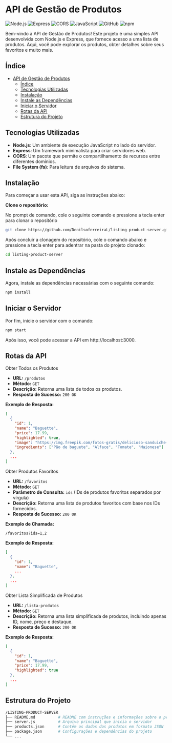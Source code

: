 # API de Gestão de Produtos 

![Node.js](https://img.shields.io/badge/Node.js-339933?style=flat&logo=nodedotjs&logoColor=white) 
![Express](https://img.shields.io/badge/Express-404D59?style=flat&logo=express&logoColor=white)
![CORS](https://img.shields.io/badge/CORS-enabled-brightgreen)
![JavaScript](https://img.shields.io/badge/JavaScript-F7DF1E?style=flat&logo=javascript&logoColor=black)
![GitHub](https://img.shields.io/badge/GitHub-181717?style=flat&logo=github&logoColor=white)
![npm](https://img.shields.io/badge/npm-v7.20.3-red)

Bem-vindo à API de Gestão de Produtos! Este projeto é uma simples API desenvolvida com Node.js e Express, que fornece acesso a uma lista de produtos. Aqui, você pode explorar os produtos, obter detalhes sobre seus favoritos e muito mais.

## Índice

- [API de Gestão de Produtos](#api-de-gestão-de-produtos)
  - [Índice](#índice)
  - [Tecnologias Utilizadas](#tecnologias-utilizadas)
  - [Instalação](#instalação)
  - [Instale as Dependências](#instale-as-dependências)
  - [Iniciar o Servidor](#iniciar-o-servidor)
  - [Rotas da API](#rotas-da-api)
  - [Estrutura do Projeto](#estrutura-do-projeto)


## Tecnologias Utilizadas

- **Node.js**: Um ambiente de execução JavaScript no lado do servidor.
- **Express**: Um framework minimalista para criar servidores web.
- **CORS**: Um pacote que permite o compartilhamento de recursos entre diferentes domínios.
- **File System (fs)**: Para leitura de arquivos do sistema.

## Instalação

Para começar a usar esta API, siga as instruções abaixo:

   **Clone o repositório:**
  
  No prompt de comando, cole o seguinte comando e pressione a tecla enter para clonar o repositório 
   ```bash
   git clone https://github.com/DenilsoferreiraL/listing-product-server.git
   ```
   Após concluir a clonagem do repositório, cole o comando abaixo e pressione a tecla enter para adentrar na pasta do projeto clonado:
   ```bash
   cd listing-product-server
   ```

## Instale as Dependências

Agora, instale as dependências necessárias com o seguinte comando:

```bash
npm install
```

## Iniciar o Servidor

Por fim, inicie o servidor com o comando:

```bash
npm start
```
Após isso, você pode acessar a API em http://localhost:3000.

## Rotas da API

 Obter Todos os Produtos

- **URL:** `/produtos`
- **Método:** `GET`
- **Descrição:** Retorna uma lista de todos os produtos.
- **Resposta de Sucesso:** `200 OK`

**Exemplo de Resposta:**

```json
[
  {
    "id": 1,
    "name": "Baguette",
    "price": 17.99,
    "highlighted": true,
    "image": "https://img.freepik.com/fotos-gratis/delicioso-sanduiche-com-alface_144627-33579.jpg?t=st=1728690249~exp=1728693849~hmac=dca2ed2e496a9a1746bde383e704bce93f2698a3df5231d1893831394d6390b4&w=1380",
    "ingredients": ["Pão de baguete", "Alface", "Tomate", "Maionese"]
  },
  ...
]
```

 Obter Produtos Favoritos

- **URL:** `/favoritos`
- **Método:** `GET`
- **Parâmetro de Consulta:** `ids` (IDs de produtos favoritos separados por vírgula)
- **Descrição:** Retorna uma lista de produtos favoritos com base nos IDs fornecidos.
- **Resposta de Sucesso:** `200 OK`

**Exemplo de Chamada:**

```
/favoritos?ids=1,2
```

**Exemplo de Resposta:**

```json
[
  {
    "id": 1,
    "name": "Baguette",
    ...
  },
  ...
]
```

Obter Lista Simplificada de Produtos

- **URL:** `/lista-produtos`
- **Método:** `GET`
- **Descrição:** Retorna uma lista simplificada de produtos, incluindo apenas ID, nome, preço e destaque.
- **Resposta de Sucesso:** `200 OK`

**Exemplo de Resposta:**

```json
[
  {
    "id": 1,
    "name": "Baguette",
    "price": 17.99,
    "highlighted": true
  },
  ...
]
```
## Estrutura do Projeto

```bash
/LISTING-PRODUCT-SERVER
├── README.md          # README com instruções e informações sobre o projeto
├── server.js          # Arquivo principal que inicia o servidor
├── products.json      # Contém os dados dos produtos em formato JSON
├── package.json       # Configurações e dependências do projeto
└── ...                
```


